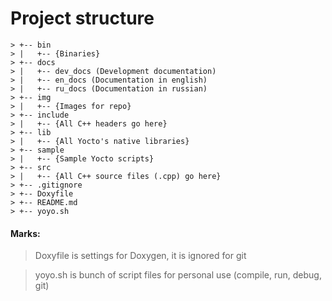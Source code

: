 # Project structure

```
> +-- bin
> |   +-- {Binaries}
> +-- docs
> |   +-- dev_docs (Development documentation)
> |   +-- en_docs (Documentation in english)
> |   +-- ru_docs (Documentation in russian)
> +-- img
> |   +-- {Images for repo}
> +-- include
> |   +-- {All C++ headers go here}
> +-- lib
> |   +-- {All Yocto's native libraries}
> +-- sample
> |   +-- {Sample Yocto scripts}
> +-- src
> |   +-- {All C++ source files (.cpp) go here}
> +-- .gitignore
> +-- Doxyfile
> +-- README.md
> +-- yoyo.sh
```

#### Marks:
> Doxyfile is settings for Doxygen, it is ignored for git

> yoyo.sh is bunch of script files for personal use (compile, run, debug, git)